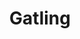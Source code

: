 ---
title: Gatling
description: Open-source load testing framework based on Scala, Akka and Netty. 
redirect_to:
  - /documentation/gatling/introduction.html
---